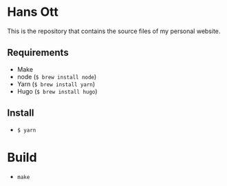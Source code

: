 # Hans Ott

This is the repository that contains the source files of my personal website.

## Requirements

* Make
* node (`$ brew install node`)
* Yarn (`$ brew install yarn`)
* Hugo (`$ brew install hugo`)

## Install

* `$ yarn`

# Build

* `make`
